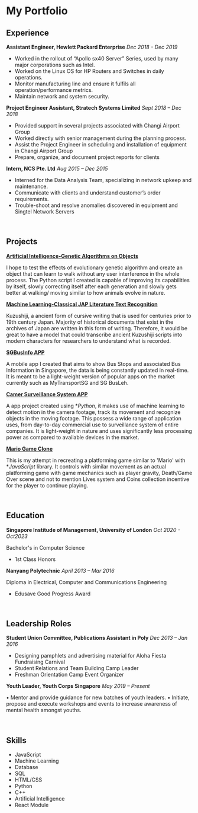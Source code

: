 # My Portfolio

## Experience

**Assistant Engineer, Hewlett Packard Enterprise** _Dec 2018 - Dec 2019_

- Worked in the rollout of “Apollo sx40 Server” Series, used by many major corporations such as Intel.
- Worked on the Linux OS for HP Routers and Switches in daily operations.
- Monitor manufacturing line and ensure it fulfils all operation/performance metrics.
- Maintain network and system security.

**Project Engineer Assistant, Stratech Systems Limited** _Sept 2018 – Dec 2018_

- Provided support in several projects associated with Changi Airport Group
- Worked directly with senior management during the planning process.
- Assist the Project Engineer in scheduling and installation of equipment in Changi Airport Group
- Prepare, organize, and document project reports for clients

**Intern, NCS Pte. Ltd** _Aug 2015 – Dec 2015_

- Interned for the Data Analysis Team, specializing in network upkeep and maintenance.
- Communicate with clients and understand customer’s order requirements.
- Trouble-shoot and resolve anomalies discovered in equipment and Singtel Network Servers

&nbsp;

## Projects

**[Artificial Intelligence-Genetic Algorithms on Objects](https://github.com/RoninSanta/Artificial_Intelligence-Genetic_Algorithms_on_Objects)**

I hope to test the effects of evolutionary genetic algorithm and create an object that can learn to walk without any user interference in the whole process. The Python script I created is capable of improving its capabilities by itself, slowly correcting itself after each generation and slowly gets better at walking/ moving similar to how animals evolve in nature.

**[Machine Learning-Classical JAP Literature Text Recognition](https://github.com/RoninSanta/Machine_Learning-Classical_JAP_Literature_Text_Recognition)**

Kuzushiji, a ancient form of cursive writing that is used for centuries prior to 19th century Japan. Majority of historical documents that exist in the archives of Japan are written in this form of writing. Therefore, it would be great to have a model that could transcribe ancient Kuzushiji scripts into modern characters for researchers to understand what is recorded.

**[SGBusInfo APP](https://github.com/RoninSanta/Mobile_App_Dev_API-SGBusInfoAPP)**

A mobile app I created that aims to show Bus Stops and associated Bus Information in Singapore, the data is being constantly updated in real-time. It is meant to be a light-weight version of popular apps on the market currently such as MyTransportSG and SG BusLeh.

**[Camer Surveillance System APP](https://github.com/RoninSanta/CM3070-Camera-Surveillance-System-Project)**

A app project created using \*_Python_, it makes use of machine learning to detect motion in the camera footage, track its
movement and recognize objects in the moving footage. This possess a wide range of application uses, from day-to-day commercial use to surveillance system of entire companies. It is light-weight in nature and uses significantly less processing power as compared to available devices in the market.

**[Mario Game Clone](https://github.com/RoninSanta/Game_Project-Mario_Clone)**

This is my attempt in recreating a platforming game similar to 'Mario' with \*_JavaScript_ library. It controls with similar movement as an actual platforming game with game mechanics such as player gravity, Death/Game Over scene and not to mention Lives system and Coins collection incentive for the player to continue playing.

&nbsp;

## Education

**Singapore Institude of Management, University of London** _Oct 2020 - Oct2023_

Bachelor's in Computer Science

- 1st Class Honors

**Nanyang Polytechnic** _April 2013 – Mar 2016_

Diploma in Electrical, Computer and Communications Engineering

- Edusave Good Progress Award

&nbsp;

## Leadership Roles

**Student Union Committee, Publications Assistant in Poly** _Dec 2013 – Jan 2016_

- Designing pamphlets and advertising material for Aloha Fiesta Fundraising Carnival
- Student Relations and Team Building Camp Leader
- Freshman Orientation Camp Event Organizer

**Youth Leader, Youth Corps Singapore** _May 2019 – Present_

• Mentor and provide guidance for new batches of youth leaders.
• Initiate, propose and execute workshops and events to increase awareness of mental health amongst youths.
  
&nbsp;

## Skills
- JavaScript
- Machine Learning
- Database
- SQL
- HTML/CSS
- Python
- C++
- Artificial Intelligence
- React Module 
